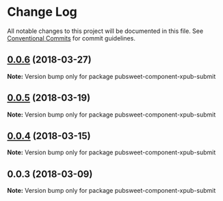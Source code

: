 # Change Log

All notable changes to this project will be documented in this file.
See [Conventional Commits](https://conventionalcommits.org) for commit guidelines.

<a name="0.0.6"></a>
## [0.0.6](https://gitlab.coko.foundation/pubsweet/pubsweet/compare/pubsweet-component-xpub-submit@0.0.5...pubsweet-component-xpub-submit@0.0.6) (2018-03-27)




**Note:** Version bump only for package pubsweet-component-xpub-submit

<a name="0.0.5"></a>
## [0.0.5](https://gitlab.coko.foundation/pubsweet/pubsweet/compare/pubsweet-component-xpub-submit@0.0.4...pubsweet-component-xpub-submit@0.0.5) (2018-03-19)




**Note:** Version bump only for package pubsweet-component-xpub-submit

<a name="0.0.4"></a>
## [0.0.4](https://gitlab.coko.foundation/pubsweet/pubsweet/compare/pubsweet-component-xpub-submit@0.0.3...pubsweet-component-xpub-submit@0.0.4) (2018-03-15)




**Note:** Version bump only for package pubsweet-component-xpub-submit

<a name="0.0.3"></a>

## 0.0.3 (2018-03-09)

**Note:** Version bump only for package pubsweet-component-xpub-submit
